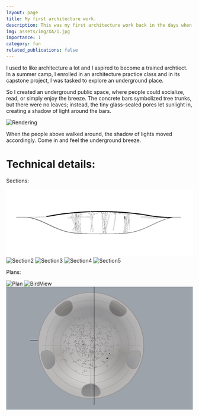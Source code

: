 ```yaml
---
layout: page
title: My first architecture work.
description: This was my first architecture work back in the days when I was still gapping before college.
img: assets/img/XA/1.jpg
importance: 1
category: fun
related_publications: false
---
```


I used to like architecture a lot and I aspired to become a trained archtiect. In a summer camp, I enrolled in an architecture practice class and in its capstone project, I was tasked to explore an underground place.

So I created an underground public space, where people could socialize, read, or simply enjoy the breeze. The concrete bars symbolized tree trunks, but there were no leaves; instead, the tiny glass-sealed pores let sunlight in, creating a shadow of light around the bars.

![Rendering](assets/img/XA/1.jpg.png)

When the people above walked around, the shadow of lights moved accordingly. Come in and feel the underground breeze.

# Technical details:

Sections:

![Section1](assets/img/XA/sec.png)
![Section2](assets/img/XA/section.png)
![Section3](assets/img/XA/section1.png)
![Section4](assets/img/XA/section2.png)
![Section5](assets/img/XA/sectionPS.png)

Plans:

![Plan](assets/img/XA/plan.png)
![BirdView](aassets/img/XA/birdview.jpg)
![Overview](assets/img/XA/overview.jpg)